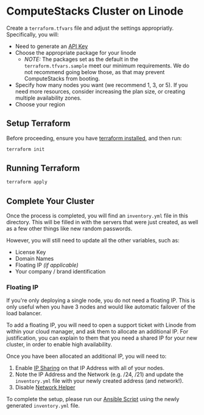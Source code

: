 # ComputeStacks Cluster on Linode

Create a `terraform.tfvars` file and adjust the settings appropriatly. Specifically, you will:

* Need to generate an [API Key](https://www.linode.com/docs/guides/api-key/)
* Choose the appropriate package for your linode
  * _NOTE:_ The packages set as the default in the `terraform.tfvars.sample` meet our minimum requirements. We do not recommend going below those, as that may prevent ComputeStacks from booting.
* Specify how many nodes you want (we recommend 1, 3, or 5). If you need more resources, consider increasing the plan size, or creating multiple availability zones.
* Choose your region

## Setup Terraform

Before proceeding, ensure you have [terraform installed](https://learn.hashicorp.com/tutorials/terraform/install-cli), and then run:

```bash
terraform init
```

## Running Terraform

```bash
terraform apply
```

## Complete Your Cluster

Once the process is completed, you will find an `inventory.yml` file in this directory. This will be filled in with the servers that were just created, as well as a few other things like new random passwords.

However, you will still need to update all the other variables, such as:
* License Key
* Domain Names
* Floating IP _(if applicable)_
* Your company / brand identification

### Floating IP

If you're only deploying a single node, you do not need a floating IP. This is only useful when you have 3 nodes and would like automatic failover of the load balancer. 

To add a floating IP, you will need to open a support ticket with Linode from within your cloud manager, and ask them to allocate an additional IP. For justification, you can explain to them that you need a shared IP for your new cluster, in order to enable high availability.

Once you have been allocated an additional IP, you will need to:

1. Enable [IP Sharing](https://www.linode.com/docs/guides/remote-access#configuring-ip-sharing) on that IP Address with all of your nodes. 
2. Note the IP Address and the Network (e.g. /24, /21) and update the `inventory.yml` file with your newly created address (and network!).
3. Disable [Network Helper](https://www.linode.com/docs/guides/network-helper/)

To complete the setup, please run our [Ansible Script](https://github.com/ComputeStacks/ansible-install) using the newly generated `inventory.yml` file.